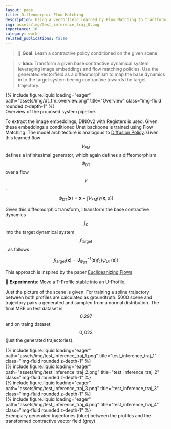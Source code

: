 ```yaml
---
layout: page
title: Diffeomorphic Flow Matching
description: Using a vectorfield learned by Flow Matching to transform given contractive dynamics
img: assets/img/test_inference_traj_0.png
importance: 10
category: work
related_publications: false
---
```


> :dart: **Goal**: Learn a contractive policy conditioned on the given scene

> :bulb: **Idea**: Transform a given base contractive dynamical system leveraging image embeddings and flow matching policies. Use the generated vectorfield as a diffeomorphism to map the base dynamics in to the target system beeing contractive towards the target trajectory.

<div class="col-sm mt-3 mt-md-0">
    {% include figure.liquid loading="eager" path="assets/img/dt_fm_overview.png" title="Overview" class="img-fluid rounded z-depth-1" %}
</div>
<div class="caption">
    Overview of the proposed system pipeline.
</div>

To extract the image embeddings, DINOv2 with Registers is used. Given these embeddings a conditioned Unet backbone is trained using Flow Matching. The model architecture is analogous to [Diffusion Policy](https://github.com/real-stanford/diffusion_policy). Given this learned flow $$𝑉_\text{FM}$$ defines a infinitesimal generator, which again defines a diffeomorphism $$\psi_\text{DT}$$ over a flow $$\gamma$$.

$$
\psi_\text{DT}(\mathbf{x}) = \mathbf{x} + \int 𝑉_\text{FM} (\gamma(\mathbf{x}, u))
$$

Given this diffeomorphic transform, I transform the base contractive dynamics $$f_\text{c}$$ into the target dynamical system $$f_\text{target}$$, as follows

$$
f_\text{target}(\mathbf{x}) = \mathbf{J}_{\psi_\text{DT}}^{-1}(\mathbf{x})f_\text{c}(\psi_\text{DT}(\mathbf{x}))
$$

This approach is inspired by the paper [Euclideanizing Flows](https://proceedings.mlr.press/v120/rana20a.html).

:test_tube: **Experiments**: Move a T-Profile stable into an
U-Profile.

Just the picture of the scene is given. For training a spline trajectory between both profiles are calculated as groundtruth.
5000 scene and trajectory pairs a generated and sampled from a normal distribution. The final MSE on test dataset is $$0.297$$ and on traing dataset: $$0,023$$ (just the generated trajectories).

<div class="row">
    <div class="col-sm mt-3 mt-md-0">
        {% include figure.liquid loading="eager" path="assets/img/test_inference_traj_1.png" title="test_inference_traj_1" class="img-fluid rounded z-depth-1" %}
    </div>
    <div class="col-sm mt-3 mt-md-0">
        {% include figure.liquid loading="eager" path="assets/img/test_inference_traj_2.png" title="test_inference_traj_2" class="img-fluid rounded z-depth-1" %}
    </div>
</div>
<div class="row">
    <div class="col-sm mt-3 mt-md-0">
        {% include figure.liquid loading="eager" path="assets/img/test_inference_traj_3.png" title="test_inference_traj_3" class="img-fluid rounded z-depth-1" %}
    </div>
    <div class="col-sm mt-3 mt-md-0">
        {% include figure.liquid loading="eager" path="assets/img/test_inference_traj_4.png" title="test_inference_traj_4" class="img-fluid rounded z-depth-1" %}
    </div>
</div>
<div class="caption">
    Exemplary generated trajectories (blue) between the profiles and the transformed contractive vector field (grey)
</div>
